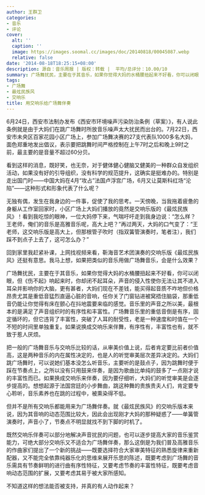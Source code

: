 ```yaml
---
author: 王群卫
categories:
- 音乐
- 评论
cover:
  alt: ''
  caption: ''
  image: https://images.soomal.cc/images/doc/20140818/00045087.webp
  relative: false
date: '2014-08-18T18:25:15+08:00'
description: 源自：音乐周报 | 版权：转载 |  平均/总评分：10.00/10
summary: 广场舞扰民，主要在于其音乐，如果你觉得大妈的水桶腰扭起来不好看，你可以闭眼，但《伤不起》响起来时，你却闭不起耳朵，声音的侵入性使你无法让其不进入耳朵并影响你的大脑，更有甚者，大妈们现在不差钱，能买得起音质不咋地但价格昂贵尤其是重低音猛烈直逼心脏的音响，任你关了门窗钻进被窝捂住脑袋……
tags:
- 广场舞
- 最炫民族风
- 交响乐
title: 用交响乐给广场舞伴奏
---
```


6月24日，西安市法制办发布《西安市环境噪声污染防治条例（草案）》，有人说此条例就是由于大妈们在跳广场舞时所放音乐噪声太大扰民而出台的。7月22日，西安市未央区百家花园小区广场上，参加广场舞决赛的27支代表队1000多名大妈，面色郑重地发出倡议，表示要把跳舞时间严格控制在上午7时之后和晚上9时之前，最主要的是音量不超过60分贝。

看到这样的消息，既好笑，也无奈，对于健体健心健脑又健美的一种群众自发组织活动，如果没有好的引导组织，没有科学的规范提升，这确实是挺难办的。特别是走出国门时――中国大妈在4月“攻占”法国卢浮宫广场，6月又让莫斯科红场“沦陷”――这种形式和形象代表了什么呢？

无独有偶，发生在我身边的一件事，促使了我的思考。一天傍晚，当我拖着疲惫的身躯从工作室回家时，小区广场上大妈们播放的竟然是交响乐版的《最炫民族风》！看到我吃惊的眼神，一位大妈停下来，气喘吁吁走到我身边说：“怎么样？王老师，俺们的音乐是高雅音乐呢，高大上吧？”再过两天，大妈的口气变了：“王老师，这交响乐版是高大上，但那根管子吹时（指双簧管演奏时，笔者注），我们踩不到点子上去了，这可怎么办？”

回到家里我赶紧补课，上网找视频来看，靳海音艺术团演奏的交响乐版《最炫民族风》还挺有意思。我马上想，如果把类似的音乐用做广场舞音乐，会是什么效果？

广场舞扰民，主要在于其音乐，如果你觉得大妈的水桶腰扭起来不好看，你可以闭眼，但《伤不起》响起来时，你却闭不起耳朵，声音的侵入性使你无法让其不进入耳朵并影响你的大脑，更有甚者，大妈们现在不差钱，能买得起音质不咋地但价格昂贵尤其是重低音猛烈直逼心脏的音响，任你关了门窗钻进被窝捂住脑袋，那重低音仍能让你觉得有床在颤心在抖地震要来临的感觉。音乐里的声音之所以美，最根本的是满足了声音组织时的有序性和丰富性。广场舞音乐里的重低音倒是有序，固定循环的，但它违背了丰富性，突破了人耳的耐受性，老是一种速度和时值在一个不短的时间里单独重复。如果说换成交响乐来伴舞，有序性有，丰富性也有，就不致于惹人厌烦。

把一般的广场舞音乐与交响乐比较的话，从审美价值上说，后者肯定要比前者价值高，这是两种音乐的内在属性决定的，也是人的听觉审美层次差异决定的。大妈们跳广场舞时，可以说她们基本没怎么听音乐，主要听的是鼓点子，因为跳舞时便于踩在节奏点上，之所以没有只用鼓来伴奏，是因为歌曲比单纯的鼓多了一点刚才说的丰富性而已。如果换成交响乐来伴奏，因为要仔细听，大妈们的听觉审美是会逐步提高的。想想起源于法国宫廷的小步舞曲，跳这种舞的贵族贵夫人们，肯定要专心聆听，音乐素养也在跳的过程中，被熏染得不低。

但并不是所有交响乐都能用来为广场舞伴奏。就《最炫民族风》的交响乐版本来说，因为其音响的动态范围比较大，因此会出现刚才大妈的那种疑惑了――单簧管演奏时，声音小了，节奏点不明显就找不到下脚的时机了。

既然交响乐伴奏可以部分地解决声音扰民的问题，也可以逐步提高大家的音乐鉴赏能力，可绝大部分交响乐又不适合为广场舞伴奏，那么这倒是为我们普及高雅音乐的作曲家们提出了一个新的挑战――既要选择符合大家审美特征的熟悉旋律来重新配器，又不能完全依靠纯器乐化的思维来展开乐思的陈述，既要考虑到广场舞的音乐需具有节奏鲜明的进行曲有序性特征，又要考虑节奏的丰富性特征，既要考虑音响动态范围的扩展，又要考虑其易于被大家所感知。

不知道这样的想法能否被支持，并真的有人动作起来？